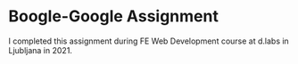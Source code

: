 # Boogle-Google Assignment

I completed this assignment during FE Web Development course at d.labs in Ljubljana in 2021.